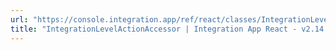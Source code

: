 ```yaml
---
url: "https://console.integration.app/ref/react/classes/IntegrationLevelActionAccessor.html"
title: "IntegrationLevelActionAccessor | Integration App React - v2.14.3"
---
```


